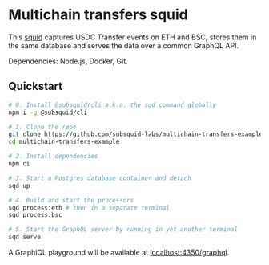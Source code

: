 # Multichain transfers squid

This [squid](https://docs.subsquid.io/) captures USDC Transfer events on ETH and BSC, stores them in the same database and serves the data over a common GraphQL API.

Dependencies: Node.js, Docker, Git.

## Quickstart

```bash
# 0. Install @subsquid/cli a.k.a. the sqd command globally
npm i -g @subsquid/cli

# 1. Clone the repo
git clone https://github.com/subsquid-labs/multichain-transfers-example
cd multichain-transfers-example

# 2. Install dependencies
npm ci

# 3. Start a Postgres database container and detach
sqd up

# 4. Build and start the processors
sqd process:eth # then in a separate terminal
sqd process:bsc

# 5. Start the GraphQL server by running in yet another terminal
sqd serve
```
A GraphiQL playground will be available at [localhost:4350/graphql](http://localhost:4350/graphql).
